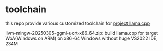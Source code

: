 # toolchain
this repo provide various customized toolchain for [project llama.cpp](https://github.com/ggml-org/llama.cpp)


llvm-mingw-20250305-ggml-ucrt-x86_64.zip: build llama.cpp for target WoA(Windows on ARM) on x86-64 Windows without huge VS2022 IDE, 234M
